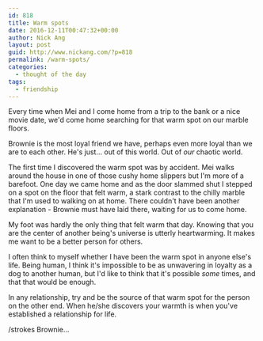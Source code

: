 ```yaml
---
id: 818
title: Warm spots
date: 2016-12-11T00:47:32+00:00
author: Nick Ang
layout: post
guid: http://www.nickang.com/?p=818
permalink: /warm-spots/
categories:
  - thought of the day
tags:
  - friendship
---
```

Every time when Mei and I come home from a trip to the bank or a nice movie date, we'd come home searching for that warm spot on our marble floors. 

Brownie is the most loyal friend we have, perhaps even more loyal than we are to each other. He's just... out of this world. Out of _our_ chaotic world. 

The first time I discovered the warm spot was by accident. Mei walks around the house in one of those cushy home slippers but I'm more of a barefoot. One day we came home and as the door slammed shut I stepped on a spot on the floor that felt warm, a stark contrast to the chilly marble that I'm used to walking on at home. There couldn't have been another explanation - Brownie must have laid there, waiting for us to come home. 

My foot was hardly the only thing that felt warm that day. Knowing that you are the center of another being's universe is utterly heartwarming. It makes me want to be a better person for others. 

I often think to myself whether I have been the warm spot in anyone else's life. Being human, I think it's impossible to be as unwavering in loyalty as a dog to another human, but I'd like to think that it's possible _some_ times, and that that would be enough. 

In any relationship, try and be the source of that warm spot for the person on the other end. When he/she discovers your warmth is when you've established a relationship for life. 

/strokes Brownie...